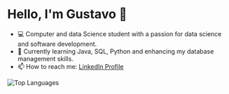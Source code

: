 
# Hello, I'm Gustavo 👋

- 💻 Computer and data Science student with a passion for data science and software development.
- 🌱 Currently learning Java, SQL, Python and enhancing my database management skills.
- 📫 How to reach me: [LinkedIn Profile](www.linkedin.com/in/gustavo-lima-1a7744294)

![Top Languages](https://github-readme-stats.vercel.app/api/top-langs/?username=gugu200123&layout=compact)
